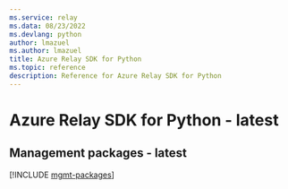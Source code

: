 ```yaml
---
ms.service: relay
ms.data: 08/23/2022
ms.devlang: python
author: lmazuel
ms.author: lmazuel
title: Azure Relay SDK for Python
ms.topic: reference
description: Reference for Azure Relay SDK for Python
---
```

# Azure Relay SDK for Python - latest

## Management packages - latest
[!INCLUDE [mgmt-packages](relay-mgmt-index.md)]